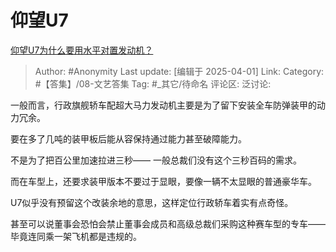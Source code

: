 # 仰望U7
[仰望U7为什么要用水平对置发动机？](https://www.zhihu.com/question/1888917465922240621/answer/1890181732776534054)

> Author: #Anonymity
> Last update: [编辑于 2025-04-01]
> Link:
> Category: #【答集】/08-文艺答集
> Tag: #_其它/待命名
> 评论区:
> 泛讨论:

一般而言，行政旗舰轿车配超大马力发动机主要是为了留下安装全车防弹装甲的动力冗余。

要在多了几吨的装甲板后能从容保持通过能力甚至破障能力。

不是为了把百公里加速拉进三秒—— 一般总裁们没有这个三秒百码的需求。

而在车型上，还要求装甲版本不要过于显眼，要像一辆不太显眼的普通豪华车。

U7似乎没有预留这个改装余地的意思，这样定位行政轿车着实有点奇怪。

甚至可以说董事会恐怕会禁止董事会成员和高级总裁们采购这种赛车型的专车——毕竟连同乘一架飞机都是违规的。
